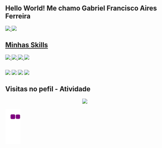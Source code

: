 ## Hello World! Me chamo Gabriel Francisco Aires Ferreira
<div>
 <a href="https://www.github.com/GabrielAires07">
  <img height="180em" src="https://github-readme-stats.vercel.app/api?username=GabrielAires07&show_icons=true&theme=dark&include_all_commits=true&count_private=true"/>
  <img height="180em" src="https://github-readme-stats.vercel.app/api/top-langs/?username=GabrielAires07&layout=compact&langs_count=16&theme=dark"/>
</div>
 

## Minhas Skills
 
<div>
<img width="30px" src="https://cdn.jsdelivr.net/gh/devicons/devicon/icons/html5/html5-plain-wordmark.svg" />
<img width="30px" src="https://cdn.jsdelivr.net/gh/devicons/devicon/icons/css3/css3-plain-wordmark.svg" />
<img width="30px" src="https://cdn.jsdelivr.net/gh/devicons/devicon/icons/react/react-original.svg" />
<img width="30px" src="https://cdn.jsdelivr.net/gh/devicons/devicon/icons/javascript/javascript-plain.svg" />

</div>
 
##

<div>
 <a href="https://api.whatsapp.com/send?phone=5534992203725&text=Ol%C3%A1!"><img src="https://img.shields.io/badge/WhatsApp-25D366?style=for-the-badge&logo=whatsapp&logoColor=white" /></a>
 <a href="https://www.instagram.com/gabriel.aires.359"><img src="https://img.shields.io/badge/Instagram-E4405F?style=for-the-badge&logo=instagram&logoColor=white" /></a>
 <a href="gabriel.aires07@outlook.com"><img src="https://img.shields.io/badge/-outlook-0078d4?style=for-the-badge&logo=microsoftoutlook" /></a>
 <a href="https://www.linkedin.com/in/gabriel-aires-122428184/"><img src="https://img.shields.io/badge/LinkedIn-0077B5?style=for-the-badge&logo=linkedin&logoColor=white" /></a>
</div>

## Visitas no pefil - Atividade

<!-- Contador de visitas  -->

<p align="center" >   
  <img src="https://profile-counter.glitch.me/GabrielAires07/count.svg" />  
</p>

<!-- github workflow  -->

![snake gif](https://github.com/GabrielAires07/GabrielAires07/blob/output/github-contribution-grid-snake.gif)
